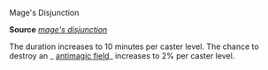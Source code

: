 Mage's Disjunction

**Source** [_mage's disjunction_](/pathfinderRPG/prd/spells/mageSDisjunction.html#_mage-s-disjunction)

The duration increases to 10 minutes per caster level. The chance to destroy an _ [antimagic field](/pathfinderRPG/prd/spells/antimagicField.html#_antimagic-field)_ increases to 2% per caster level.

